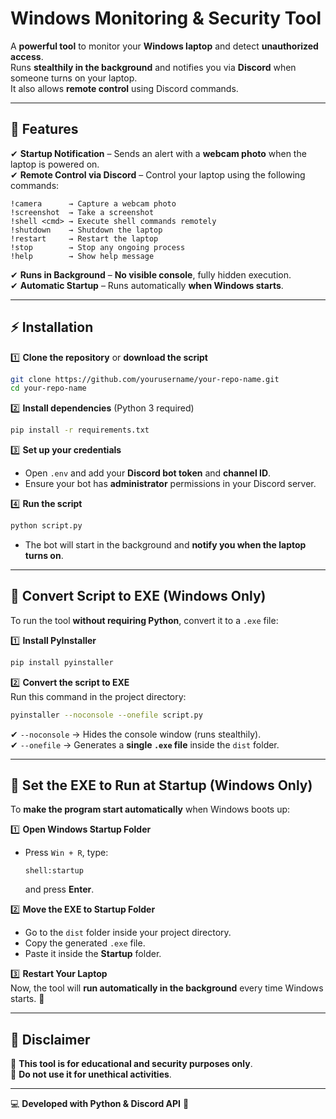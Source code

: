 # **Windows Monitoring & Security Tool**  

A **powerful tool** to monitor your **Windows laptop** and detect **unauthorized access**.  
Runs **stealthily in the background** and notifies you via **Discord** when someone turns on your laptop.  
It also allows **remote control** using Discord commands.  

---

## 📌 **Features**  

✔ **Startup Notification** – Sends an alert with a **webcam photo** when the laptop is powered on.  
✔ **Remote Control via Discord** – Control your laptop using the following commands:  

```
!camera      → Capture a webcam photo  
!screenshot  → Take a screenshot  
!shell <cmd> → Execute shell commands remotely  
!shutdown    → Shutdown the laptop  
!restart     → Restart the laptop  
!stop        → Stop any ongoing process  
!help        → Show help message  
```

✔ **Runs in Background** – **No visible console**, fully hidden execution.  
✔ **Automatic Startup** – Runs automatically **when Windows starts**.  

---

## ⚡ **Installation**  

1️⃣ **Clone the repository** or **download the script**  
```bash
git clone https://github.com/yourusername/your-repo-name.git
cd your-repo-name
```
2️⃣ **Install dependencies** (Python 3 required)  
```bash
pip install -r requirements.txt
```
3️⃣ **Set up your credentials**  
- Open `.env` and add your **Discord bot token** and **channel ID**.  
- Ensure your bot has **administrator** permissions in your Discord server.  

4️⃣ **Run the script**  
```bash
python script.py
```
- The bot will start in the background and **notify you when the laptop turns on**.  

---

## 🔄 **Convert Script to EXE (Windows Only)**  

To run the tool **without requiring Python**, convert it to a `.exe` file:  

1️⃣ **Install PyInstaller**  
```bash
pip install pyinstaller
```
2️⃣ **Convert the script to EXE**  
Run this command in the project directory:  
```bash
pyinstaller --noconsole --onefile script.py
```
✔ `--noconsole` → Hides the console window (runs stealthily).  
✔ `--onefile` → Generates a **single `.exe` file** inside the `dist` folder.  

---

## 🔧 **Set the EXE to Run at Startup (Windows Only)**  

To **make the program start automatically** when Windows boots up:  

1️⃣ **Open Windows Startup Folder**  
- Press `Win + R`, type:  
  ```
  shell:startup
  ```
  and press **Enter**.  

2️⃣ **Move the EXE to Startup Folder**  
- Go to the `dist` folder inside your project directory.  
- Copy the generated `.exe` file.  
- Paste it inside the **Startup** folder.  

3️⃣ **Restart Your Laptop**  
Now, the tool will **run automatically in the background** every time Windows starts. 🚀  

---

## 📜 **Disclaimer**  

🔹 **This tool is for educational and security purposes only**.  
🔹 **Do not use it for unethical activities**.  

---

💻 **Developed with Python & Discord API** 🚀  
